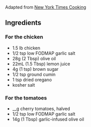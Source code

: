 Adapted from [New York Times Cooking](https://cooking.nytimes.com/recipes/1021014-sheet-pan-chicken-with-jammy-tomatoes-and-pancetta)

## Ingredients

### For the chicken

* 1.5 lb chicken
* 1/2 tsp low FODMAP garlic salt
* 28g (2 Tbsp) olive oil
* 22mL (1.5 Tbsp) lemon juice
* 4g (1 tsp) brown sugar
* 1/2 tsp ground cumin
* 1 tsp dried oregano
* kosher salt

### For the tomatoes

* __g cherry tomatoes, halved
* 1/2 tsp low FODMAP garlic salt
* 14g (1 Tbsp) garlic-infused olive oil
